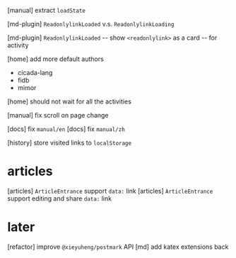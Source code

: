 [manual] extract `loadState`

[md-plugin] `ReadonlylinkLoaded` v.s. `ReadonlylinkLoading`

[md-plugin] `ReadonlylinkLoaded` -- show `<readonlylink>` as a card -- for activity

[home] add more default authors

- cicada-lang
- fidb
- mimor

[home] should not wait for all the activities

[manual] fix scroll on page change

[docs] fix `manual/en`
[docs] fix `manual/zh`

[history] store visited links to `localStorage`

# articles

[articles] `ArticleEntrance` support `data:` link
[articles] `ArticleEntrance` support editing and share `data:` link

# later

[refactor] improve `@xieyuheng/postmark` API
[md] add katex extensions back
